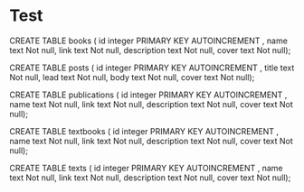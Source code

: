 # Test

CREATE TABLE books (
id integer PRIMARY KEY AUTOINCREMENT ,
name text Not null,
link text Not null,
description text Not null,
cover text Not null);

CREATE TABLE posts (
id integer PRIMARY KEY AUTOINCREMENT ,
title text Not null,
lead text Not null,
body text Not null,
cover text Not null);

CREATE TABLE publications (
id integer PRIMARY KEY AUTOINCREMENT ,
name text Not null,
link text Not null,
description text Not null,
cover text Not null);

CREATE TABLE textbooks (
id integer PRIMARY KEY AUTOINCREMENT ,
name text Not null,
link text Not null,
description text Not null,
cover text Not null);

CREATE TABLE texts (
id integer PRIMARY KEY AUTOINCREMENT ,
name text Not null,
link text Not null,
description text Not null,
cover text Not null);
